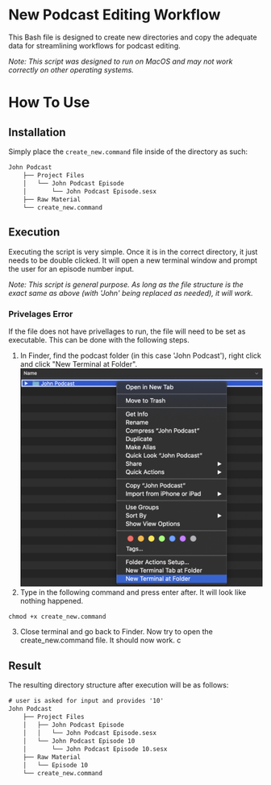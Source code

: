 # New Podcast Editing Workflow

This Bash file is designed to create new directories and copy the adequate data for streamlining workflows for podcast editing. 

*Note: This script was designed to run on MacOS and may not work correctly on other operating systems.*

# How To Use

## Installation

Simply place the `create_new.command` file inside of the directory as such:

```
John Podcast
    ├── Project Files
    │   └── John Podcast Episode
    │       └── John Podcast Episode.sesx
    ├── Raw Material
    └── create_new.command
```

## Execution

Executing the script is very simple. Once it is in the correct directory, it just needs to be double clicked. It will open a new terminal window and prompt the user for an episode number input. 

*Note: This script is general purpose. As long as the file structure is the exact same as above (with 'John' being replaced as needed), it will work.*

### Privelages Error

If the file does not have privellages to run, the file will need to be set as executable. This can be done with the following steps.

1. In Finder, find the podcast folder (in this case 'John Podcast'), right click and click "New Terminal at Folder".
!['Opening new terminal at folder from Finder'](resources/new_terminal_from_finder.png)
2. Type in the following command and press enter after. It will look like nothing happened. 
```
chmod +x create_new.command
```
3. Close terminal and go back to Finder. Now try to open the create_new.command file. It should now work. c

## Result

The resulting directory structure after execution will be as follows:

```
# user is asked for input and provides '10'
John Podcast
    ├── Project Files
    │   ├── John Podcast Episode
    │   │   └── John Podcast Episode.sesx
    │   └── John Podcast Episode 10
    │       └── John Podcast Episode 10.sesx
    ├── Raw Material
    │   └── Episode 10
    └── create_new.command
```